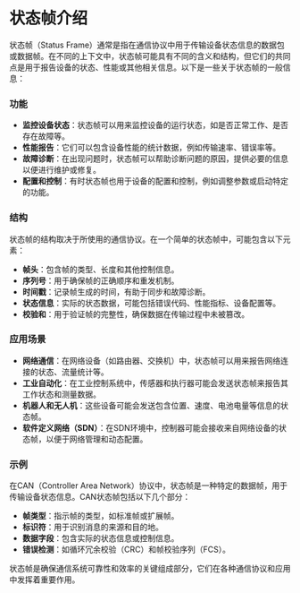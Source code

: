 # 状态帧介绍

状态帧（Status Frame）通常是指在通信协议中用于传输设备状态信息的数据包或数据帧。在不同的上下文中，状态帧可能具有不同的含义和结构，但它们的共同点是用于报告设备的状态、性能或其他相关信息。以下是一些关于状态帧的一般信息：

### 功能

- **监控设备状态**：状态帧可以用来监控设备的运行状态，如是否正常工作、是否存在故障等。
- **性能报告**：它们可以包含设备性能的统计数据，例如传输速率、错误率等。
- **故障诊断**：在出现问题时，状态帧可以帮助诊断问题的原因，提供必要的信息以便进行维护或修复。
- **配置和控制**：有时状态帧也用于设备的配置和控制，例如调整参数或启动特定的功能。

### 结构

状态帧的结构取决于所使用的通信协议。在一个简单的状态帧中，可能包含以下元素：

- **帧头**：包含帧的类型、长度和其他控制信息。
- **序列号**：用于确保帧的正确顺序和重发机制。
- **时间戳**：记录帧生成的时间，有助于同步和故障诊断。
- **状态信息**：实际的状态数据，可能包括错误代码、性能指标、设备配置等。
- **校验和**：用于验证帧的完整性，确保数据在传输过程中未被篡改。

### 应用场景

- **网络通信**：在网络设备（如路由器、交换机）中，状态帧可以用来报告网络连接的状态、流量统计等。
- **工业自动化**：在工业控制系统中，传感器和执行器可能会发送状态帧来报告其工作状态和测量数据。
- **机器人和无人机**：这些设备可能会发送包含位置、速度、电池电量等信息的状态帧。
- **软件定义网络（SDN）**：在SDN环境中，控制器可能会接收来自网络设备的状态帧，以便于网络管理和动态配置。

### 示例

在CAN（Controller Area Network）协议中，状态帧是一种特定的数据帧，用于传输设备状态信息。CAN状态帧包括以下几个部分：

- **帧类型**：指示帧的类型，如标准帧或扩展帧。
- **标识符**：用于识别消息的来源和目的地。
- **数据字段**：包含实际的状态信息或控制信息。
- **错误检测**：如循环冗余校验（CRC）和帧校验序列（FCS）。

状态帧是确保通信系统可靠性和效率的关键组成部分，它们在各种通信协议和应用中发挥着重要作用。